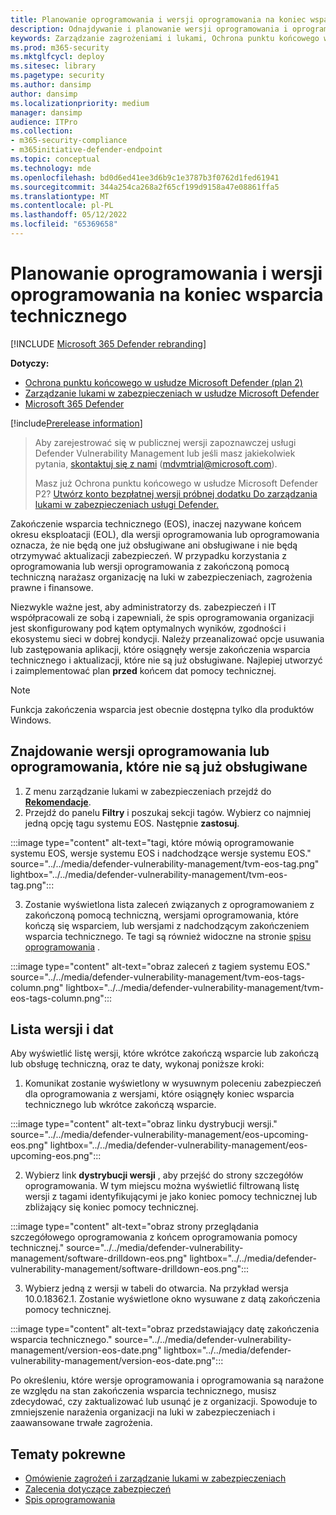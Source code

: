 ```yaml
---
title: Planowanie oprogramowania i wersji oprogramowania na koniec wsparcia technicznego
description: Odnajdywanie i planowanie wersji oprogramowania i oprogramowania, które nie są już obsługiwane i nie będą otrzymywać aktualizacji zabezpieczeń.
keywords: Zarządzanie zagrożeniami i lukami, Ochrona punktu końcowego w usłudze Microsoft Defender zalecenia dotyczące zabezpieczeń tvm, zalecenia dotyczące cyberbezpieczeństwa, rekomendacja dotycząca bezpieczeństwa z możliwością działania
ms.prod: m365-security
ms.mktglfcycl: deploy
ms.sitesec: library
ms.pagetype: security
ms.author: dansimp
author: dansimp
ms.localizationpriority: medium
manager: dansimp
audience: ITPro
ms.collection:
- m365-security-compliance
- m365initiative-defender-endpoint
ms.topic: conceptual
ms.technology: mde
ms.openlocfilehash: bd0d6ed41ee3d6b9c1e3787b3f0762d1fed61941
ms.sourcegitcommit: 344a254ca268a2f65cf199d9158a47e08861ffa5
ms.translationtype: MT
ms.contentlocale: pl-PL
ms.lasthandoff: 05/12/2022
ms.locfileid: "65369658"
---
```

# <a name="plan-for-end-of-support-software-and-software-versions"></a>Planowanie oprogramowania i wersji oprogramowania na koniec wsparcia technicznego

[!INCLUDE [Microsoft 365 Defender rebranding](../../includes/microsoft-defender.md)]

**Dotyczy:**

- [Ochrona punktu końcowego w usłudze Microsoft Defender (plan 2)](https://go.microsoft.com/fwlink/?linkid=2154037) 
- [Zarządzanie lukami w zabezpieczeniach w usłudze Microsoft Defender](index.yml)
- [Microsoft 365 Defender](https://go.microsoft.com/fwlink/?linkid=2118804)

[!include[Prerelease information](../../includes/prerelease.md)]

> Aby zarejestrować się w publicznej wersji zapoznawczej usługi Defender Vulnerability Management lub jeśli masz jakiekolwiek pytania, [skontaktuj się z nami](mailto:mdvmtrial@microsoft.com) (mdvmtrial@microsoft.com).
>
> Masz już Ochrona punktu końcowego w usłudze Microsoft Defender P2? [Utwórz konto bezpłatnej wersji próbnej dodatku Do zarządzania lukami w zabezpieczeniach usługi Defender.](https://signup.microsoft.com/get-started/signup?products=5908ecaa-b8a7-4a04-b6c0-d44fd934b6f2)

Zakończenie wsparcia technicznego (EOS), inaczej nazywane końcem okresu eksploatacji (EOL), dla wersji oprogramowania lub oprogramowania oznacza, że nie będą one już obsługiwane ani obsługiwane i nie będą otrzymywać aktualizacji zabezpieczeń. W przypadku korzystania z oprogramowania lub wersji oprogramowania z zakończoną pomocą techniczną narażasz organizację na luki w zabezpieczeniach, zagrożenia prawne i finansowe.

Niezwykle ważne jest, aby administratorzy ds. zabezpieczeń i IT współpracowali ze sobą i zapewniali, że spis oprogramowania organizacji jest skonfigurowany pod kątem optymalnych wyników, zgodności i ekosystemu sieci w dobrej kondycji. Należy przeanalizować opcje usuwania lub zastępowania aplikacji, które osiągnęły wersje zakończenia wsparcia technicznego i aktualizacji, które nie są już obsługiwane. Najlepiej utworzyć i zaimplementować plan **przed** końcem dat pomocy technicznej.

> [!NOTE]
> Funkcja zakończenia wsparcia jest obecnie dostępna tylko dla produktów Windows.

## <a name="find-software-or-software-versions-that-are-no-longer-supported"></a>Znajdowanie wersji oprogramowania lub oprogramowania, które nie są już obsługiwane

1. Z menu zarządzanie lukami w zabezpieczeniach przejdź do [**Rekomendacje**](tvm-security-recommendation.md).
2. Przejdź do panelu **Filtry** i poszukaj sekcji tagów. Wybierz co najmniej jedną opcję tagu systemu EOS. Następnie **zastosuj**.

:::image type="content" alt-text="tagi, które mówią oprogramowanie systemu EOS, wersje systemu EOS i nadchodzące wersje systemu EOS." source="../../media/defender-vulnerability-management/tvm-eos-tag.png" lightbox="../../media/defender-vulnerability-management/tvm-eos-tag.png":::

3. Zostanie wyświetlona lista zaleceń związanych z oprogramowaniem z zakończoną pomocą techniczną, wersjami oprogramowania, które kończą się wsparciem, lub wersjami z nadchodzącym zakończeniem wsparcia technicznego. Te tagi są również widoczne na stronie [spisu oprogramowania](tvm-software-inventory.md) .

:::image type="content" alt-text="obraz zaleceń z tagiem systemu EOS." source="../../media/defender-vulnerability-management/tvm-eos-tags-column.png" lightbox="../../media/defender-vulnerability-management/tvm-eos-tags-column.png":::

## <a name="list-of-versions-and-dates"></a>Lista wersji i dat

Aby wyświetlić listę wersji, które wkrótce zakończą wsparcie lub zakończą lub obsługę techniczną, oraz te daty, wykonaj poniższe kroki:

1. Komunikat zostanie wyświetlony w wysuwnym poleceniu zabezpieczeń dla oprogramowania z wersjami, które osiągnęły koniec wsparcia technicznego lub wkrótce zakończą wsparcie.

:::image type="content" alt-text="obraz linku dystrybucji wersji." source="../../media/defender-vulnerability-management/eos-upcoming-eos.png" lightbox="../../media/defender-vulnerability-management/eos-upcoming-eos.png":::

2. Wybierz link **dystrybucji wersji** , aby przejść do strony szczegółów oprogramowania. W tym miejscu można wyświetlić filtrowaną listę wersji z tagami identyfikującymi je jako koniec pomocy technicznej lub zbliżający się koniec pomocy technicznej.

:::image type="content" alt-text="obraz strony przeglądania szczegółowego oprogramowania z końcem oprogramowania pomocy technicznej." source="../../media/defender-vulnerability-management/software-drilldown-eos.png" lightbox="../../media/defender-vulnerability-management/software-drilldown-eos.png":::

3. Wybierz jedną z wersji w tabeli do otwarcia. Na przykład wersja 10.0.18362.1. Zostanie wyświetlone okno wysuwane z datą zakończenia pomocy technicznej.

:::image type="content" alt-text="obraz przedstawiający datę zakończenia wsparcia technicznego." source="../../media/defender-vulnerability-management/version-eos-date.png" lightbox="../../media/defender-vulnerability-management/version-eos-date.png":::

Po określeniu, które wersje oprogramowania i oprogramowania są narażone ze względu na stan zakończenia wsparcia technicznego, musisz zdecydować, czy zaktualizować lub usunąć je z organizacji. Spowoduje to zmniejszenie narażenia organizacji na luki w zabezpieczeniach i zaawansowane trwałe zagrożenia.

## <a name="related-topics"></a>Tematy pokrewne

- [Omówienie zagrożeń i zarządzanie lukami w zabezpieczeniach](defender-vulnerability-management.md)
- [Zalecenia dotyczące zabezpieczeń](tvm-security-recommendation.md)
- [Spis oprogramowania](tvm-software-inventory.md)
